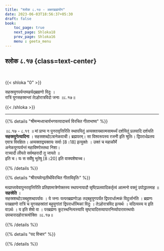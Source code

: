 ```yaml
---
title: "श्लोक ८.१७ - अक्षरब्रह्मयोग"
date: 2023-06-03T18:56:37+05:30
draft: false
book:
    toc_page: true
    next_page: Shloka18
    prev_page: Shloka16
    menu : geeta_menu
---
```




## श्लोक ८.१७ {class=text-center}

<br/>

{{< shloka  "0"  >}}

सहस्रयुगपर्यन्तमहर्यद्ब्रह्मणो विदुः ।  
रात्रिं युगसहस्रान्तां तेऽहोरात्रविदो जनाः ॥८.१७॥

{{< /shloka >}}

---


{{% details "श्रीमन्मध्वाचार्यभगवत्पादाचर्य विरचित  गीताभाष्य" %}}

॥८.१७ - ८.१९ ॥ मां प्राप्य न पुनरावृत्तिरिति 
स्थापयितुं अव्यक्ताख्यात्मसामर्थ्यं दर्शयितुं 
प्रलयादि दर्शयति **सहस्रयुगेत्यादिना** । 
सहस्रशब्दोऽत्रानेकवाची। ब्रह्मपरम्। 
सा विश्वरूपस्य रजनी इति श्रुतिः। 
द्विपरार्धप्रलय एवात्र विवक्षितः।
अव्यक्ताद्व्यक्तयः सर्वाः [8।18] इत्युक्तेः । 
उक्तं च महाकौर्मे   
अनेकयुगपर्यन्तं महाविष्णोस्तथा निशा।  
रात्र्यादौ लीयते सर्वमहरादौ तु जायते  ॥  
इति च। यः स सर्वेषु भूतेषु [8।20] इति वाक्यशेषाच्च।

{{% /details %}}



{{% details "श्रीराघवेन्द्रतीर्थविरचित गीताविवृतिः" %}}

मत्प्राप्तावेवापुनरावृत्तिरिति 
प्रतिज्ञामात्रेणोक्तस्य स्थापनायादौ
सृष्टिप्रलवादिकर्तृत्वं आत्मनो वक्तुं उपोद्धातमाह ॥ 
**सहस्रेति** ।  
सहस्रशब्दोऽत्रबहुशब्दपर्यावः । 
ये जनाः यत्परब्रह्मणोऽहः तद्बहुयुगपर्यंत
द्विपरार्धात्मकं विदुर्जानंति । ब्रह्मणः 
परब्रह्मणो रात्रिं च युगसहस्रांतां
बहुयुगांतां द्विपरार्धात्मिकां विदुः । 
तेऽहोरात्रविद इत्यर्थः । 
यदित्यस्य य इति वाऽर्थः । य इति शेषो वा । 
परब्रह्मणः कूटस्थनित्यस्यापि
सृष्ट्यादिसव्यापारनिर्व्यापारावस्थयोः 
उपचारादहोरात्रत्वोक्तिः ॥८.१७॥

{{% /details %}}



{{% details "पद विचार" %}}


{{% /details %}}
